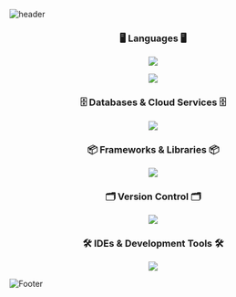![header](https://capsule-render.vercel.app/api?type=waving&color=auto&height=200&section=header&text=&fontSize=50&animation=twinkling)

<h3 align="center">🖥️ Languages 🖥️</h3>
<p align="center">
  <a href="https://skillicons.dev">
    <img src="https://skillicons.dev/icons?i=c,java,js,kotlin,python"/>
  </a>
</p>
<p align="center">
  <a href="https://skillicons.dev">
    <img src="https://skillicons.dev/icons?i=css,html"/>
  </a>
</p>

<h3 align="center">🗄️ Databases & Cloud Services 🗄️</h3>
<p align="center">
  <a href="https://skillicons.dev">
    <img src="https://skillicons.dev/icons?i=firebase,mysql"/>
  </a>
</p>

<h3 align="center">📦 Frameworks & Libraries 📦</h3>
<p align="center">
  <a href="https://skillicons.dev">
    <img src="https://skillicons.dev/icons?i=django,react,spring"/>
  </a>
</p>

<h3 align="center">🗂️ Version Control 🗂️</h3>
<p align="center">
  <a href="https://skillicons.dev">
    <img src="https://skillicons.dev/icons?i=git,github"/>
  </a>
</p>

<h3 align="center">🛠️ IDEs & Development Tools 🛠️</h3>
<p align="center">
  <a href="https://skillicons.dev">
    <img src="https://skillicons.dev/icons?i=androidstudio,vscode"/>
  </a>
</p>

![Footer](https://capsule-render.vercel.app/api?type=waving&color=auto&height=100&section=footer)

